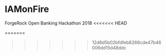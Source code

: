 # IAMonFire
ForgeRock Open Banking Hackathon 2018
<<<<<<< HEAD

=======



>>>>>>> 12d8d5b02bfdfeb8266cde47b46006dd15d48ddc
